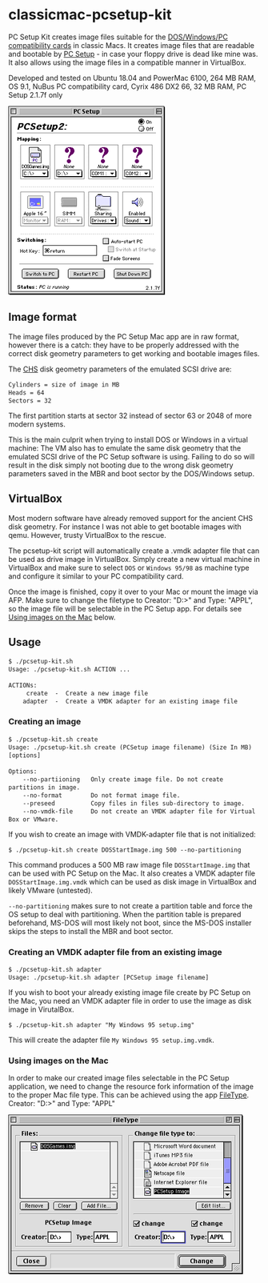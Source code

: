# classicmac-pcsetup-kit

PC Setup Kit creates image files suitable for the [DOS/Windows/PC compatibility cards](http://www.oliver-schubert.com/DOScard/DOScard.html) in classic Macs. It creates image files that are readable and bootable by [PC Setup](http://www.oliver-schubert.com/DOScard/DOScard.html#pcsetup2x) - in case your floppy drive is dead like mine was. It also allows using the image files in a compatible manner in VirtualBox.

Developed and tested on Ubuntu 18.04 and PowerMac 6100, 264 MB RAM, OS 9.1, NuBus PC compatibility card, Cyrix 486 DX2 66, 32 MB RAM, PC Setup 2.1.7f only

![alt text](assets/PCSetup2.png "PC Setup 2")


## Image format

The image files produced by the PC Setup Mac app are in raw format, however there is a catch: they have to be properly addressed with the correct disk geometry parameters to get working and bootable images files.

The [CHS](https://en.wikipedia.org/wiki/Cylinder-head-sector) disk geometry parameters of the emulated SCSI drive are:

    Cylinders = size of image in MB
    Heads = 64
    Sectors = 32

The first partition starts at sector 32 instead of sector 63 or 2048 of more modern systems.

This is the main culprit when trying to install DOS or Windows in a virtual machine: The VM also has to emulate the same disk geometry that the emulated SCSI drive of the PC Setup software is using. Failing to do so will result in the disk simply not booting due to the wrong disk geometry parameters saved in the MBR and boot sector by the DOS/Windows setup.

## VirtualBox

Most modern software have already removed support for the ancient CHS disk geometry. For instance I was not able to get bootable images with qemu. However, trusty VirtualBox to the rescue.

The pcsetup-kit script will automatically create a .vmdk adapter file that can be used as drive image in VirtualBox. Simply create a new virtual machine in VirtualBox and make sure to select `DOS` or `Windows 95/98` as machine type and configure it similar to your PC compatibility card.

Once the image is finished, copy it over to your Mac or mount the image via AFP. Make sure to change the filetype to Creator: "D:>" and Type: "APPL", so the image file will be selectable in the PC Setup app. For details see [Using images on the Mac](#using-images-on-the-mac) below.

## Usage

    $ ./pcsetup-kit.sh
    Usage: ./pcsetup-kit.sh ACTION ...

    ACTIONs:
         create  -  Create a new image file
        adapter  -  Create a VMDK adapter for an existing image file

### Creating an image

    $ ./pcsetup-kit.sh create
    Usage: ./pcsetup-kit.sh create (PCSetup image filename) (Size In MB) [options]

    Options:
        --no-partiioning   Only create image file. Do not create partitions in image.
        --no-format        Do not format image file.
        --preseed          Copy files in files sub-directory to image.
        --no-vmdk-file     Do not create an VMDK adapter file for Virtual Box or VMware.

If you wish to create an image with VMDK-adapter file that is not initialized:

    $ ./pcsetup-kit.sh create DOSStartImage.img 500 --no-partitioning

This command produces a 500 MB raw image file `DOSStartImage.img` that can be used with PC Setup on the Mac. It also creates a VMDK adapter file `DOSStartImage.img.vmdk` which can be used as disk image in VirtualBox and likely VMware (untested).

`--no-partitioning` makes sure to not create a partition table and force the OS setup to deal with partitioning. When the partition table is prepared beforehand, MS-DOS will most likely not boot, since the MS-DOS installer skips the steps to install the MBR and boot sector.

### Creating an VMDK adapter file from an existing image

    $ ./pcsetup-kit.sh adapter
    Usage: ./pcsetup-kit.sh adapter [PCSetup image filename]

If you wish to boot your already existing image file create by PC Setup on the Mac, you need an VMDK adapter file in order to use the image as disk image in VirutalBox.

    $ ./pcsetup-kit.sh adapter "My Windows 95 setup.img"

This will create the adapter file `My Windows 95 setup.img.vmdk`.

### Using images on the Mac

In order to make our created image files selectable in the PC Setup application, we need to change the resource fork information of the image to the proper Mac file type.
This can be achieved using the app [FileType](http://www.frederikseiffert.de/filetype/). Creator: "D:>" and Type: "APPL"

![alt text](assets/FileType.png "FileType.app")